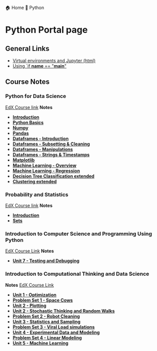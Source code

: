 
  🏠 Home
  🐍 Python

# Python Portal page

## General Links

- [Virtual environments and Jupyter (html)](General/virtenv_jupyter_nb.md)
- [Using `if **name** == "**main**"](General/ifnameismain.md)

## Course Notes

### Python for Data Science

[EdX Course link](https://www.edx.org/course/python-for-data-science-1)
**Notes**

- **[Introduction](PythonforDataScience/1_Introduction.md)**
- **[Python Basics](PythonforDataScience/2_Basics.md)**
- **[Numpy](PythonforDataScience/3_Numpy.md)**
- **[Pandas](PythonforDataScience/4_Pandas.md)**
- **[Dataframes - Introduction](PythonforDataScience/4_Pandas2.md)**
- **[Dataframes - Subsetting & Cleaning](PythonforDataScience/4_Pandas3.md)**
- **[Dataframes - Manipulations](PythonforDataScience/4_Pandas4.md)**
- **[Dataframes - Strings & Timestamps](PythonforDataScience/4_Pandas5.md)**
- **[Matplotlib](PythonforDataScience/5_Matplotlib.md)**
- **[Machine Learning - Overview](PythonforDataScience/7_ML.md)**
- **[Machine Learning - Regression](PythonforDataScience/7_ML_Reg.md)**
- **[Decision Tree Classification extended](PythonforDataScience/7_ML_DT.md)**
- **[Clustering extended](PythonforDataScience/7_ML_Clust.md)**

### Probability and Statistics

[EdX Course link](https://www.edx.org/course/probability-and-statistics-in-data-science-using-python-2)
**Notes**

- **[Introduction](ProbabilityandStatistics/1_Introduction.md)**
- **[Sets](ProbabilityandStatistics/2_Sets.md)**

### Introduction to Computer Science and Programming Using Python

[EdX Course Link](https://courses.edx.org/courses/course-v1:MITx+6.00.1x+2T2018/course/)
**Notes**

- **[Unit 7 - Testing and Debugging](IntroCompSciPython/unit7.md)**

### Introduction to Computational Thinking and Data Science

**Notes**
[EdX Course Link](https://courses.edx.org/courses/course-v1:MITx+6.00.2x+1T2019/course/)

- **[Unit 1 - Optimization](IntroCompThinkDataSci/unit1/unit1.md)**
- **[Problem Set 1 - Space Cows](IntroCompThinkDataSci/unit1/problemset1.md)**
- **[Unit 2 - Plotting](IntroCompThinkDataSci/unit2/plotting.md)**
- **[Unit 2 - Stochastic Thinking and Random Walks](IntroCompThinkDataSci/unit2/unit2.md)**
- **[Problem Set 2 - Robot Cleaning](IntroCompThinkDataSci/unit2/ps2.md)**
- **[Unit 3 - Statistics and Sampling](IntroCompThinkDataSci/unit3/unit3.md)**
- **[Problem Set 3 - Viral Load simulations](IntroCompThinkDataSci/unit3/ps3.md)**
- **[Unit 4 - Experimental Data and Modeling](IntroCompThinkDataSci/unit4/unit4.md)**
- **[Problem Set 4 - Linear Modeling](IntroCompThinkDataSci/unit4/ps4.md)**
- **[Unit 5 - Machine Learning](IntroCompThinkDataSci/unit5/unit5.md)**
